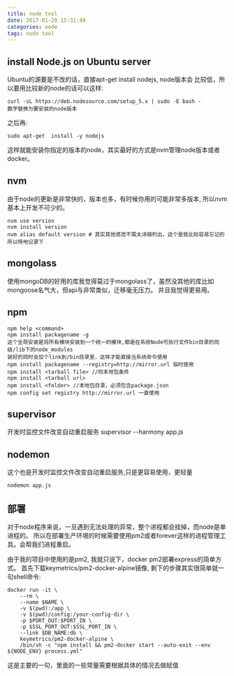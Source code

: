 ```yaml
---
title: node tool
date: 2017-01-20 15:31:49
categories: node
tags: node tool
---
```

## install Node.js on Ubuntu server
Ubuntu的源要是不改的话，直接apt-get install nodejs, node版本会
比较低，所以要用比较新的node的话可以这样:

    curl -sL https://deb.nodesource.com/setup_5.x | sudo -E bash -
    数字替换为要安装的node版本

之后再:

    sudo apt-get  install -y nodejs

这样就能安装你指定的版本的node，其实最好的方式是nvm管理node版本或者docker。

## nvm
由于node的更新是非常快的，版本也多，有时候你用的可能非常多版本, 所以nvm基本上开发不可少的。

    nvm use version
    nvm install version
    nvm alias default version # 其实其他感觉不需太详细列出，这个是我比较容易忘记的所以特地记录下

## mongolass
使用mongoDB的好用的库我觉得莫过于mongolass了，虽然没其他的库比如mongoose名气大，但api与非常类似，迁移毫无压力。
并且我觉得更易用。

## npm

    npm help <command>
    npm install packagename -g
    这个全局安装是将所有模块安装到一个统一的模块,都是在系统Node可执行文件bin目录的同级/lib下的node_modules
    装好的同时会加个link到/bin目录里，这样才能直接当系统命令使用
    npm install packagename --registry=http://mirror.url 临时使用
    npm install <tarball file> //同本地包条件
    npm install <tarball url>
    npm install <folder> //本地包目录，必须包含package.json
    npm config set registry http://mirror.url 一直使用



## supervisor
开发时监控文件改变自动重启服务
    supervisor --harmony app.js

## nodemon
这个也是开发时监控文件改变自动重启服务,只是更容易使用，更轻量

    nodemon app.js

## 部署

对于node程序来说，一旦遇到无法处理的异常，整个进程都会挂掉，而node是单进程的。
所以在部署生产环境的时候需要使用pm2或者forever这样的进程管理工具。会帮我们进程重启。

由于我的项目中使用的是pm2, 我就只说下，docker pm2部署express的简单方式。
首先下载keymetrics/pm2-docker-alpine镜像, 剩下的步骤其实很简单就一句shell命令:

    docker run -it \
        --rm \
        --name $NAME \
        -v $(pwd):/app \
        -v $(pwd)/config:/your-config-dir \
        -p $PORT_OUT:$PORT_IN \
        -p $SSL_PORT_OUT:$SSL_PORT_IN \
        --link $DB_NAME:db \
        keymetrics/pm2-docker-alpine \
        /bin/sh -c "npm install && pm2-docker start --auto-exit --env ${NODE_ENV} process.yml"

这是主要的一句，里面的一些常量需要根据具体的情况去做赋值


